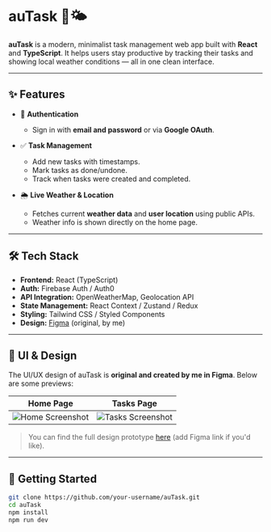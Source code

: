 # auTask 📝🌤️

**auTask** is a modern, minimalist task management web app built with **React** and **TypeScript**. It helps users stay productive by tracking their tasks and showing local weather conditions — all in one clean interface.

---

## ✨ Features

- 🔐 **Authentication**
  - Sign in with **email and password** or via **Google OAuth**.

- ✅ **Task Management**
  - Add new tasks with timestamps.
  - Mark tasks as done/undone.
  - Track when tasks were created and completed.

- 🌦️ **Live Weather & Location**
  - Fetches current **weather data** and **user location** using public APIs.
  - Weather info is shown directly on the home page.

---

## 🛠️ Tech Stack

- **Frontend:** React (TypeScript)
- **Auth:** Firebase Auth / Auth0
- **API Integration:** OpenWeatherMap, Geolocation API
- **State Management:** React Context / Zustand / Redux
- **Styling:** Tailwind CSS / Styled Components
- **Design:** [Figma](https://www.figma.com/) (original, by me)

---

## 🎨 UI & Design

The UI/UX design of auTask is **original and created by me in Figma**. Below are some previews:

| Home Page | Tasks Page |
|-----------|------------|
| ![Home Screenshot](previews/auTaskHomePage.png) | ![Tasks Screenshot](previews/auTaskTaskPage.png) |

> You can find the full design prototype [here](https://www.figma.com/design/ZGSxD2k5g8LvNEzUjabTEA/Untitled?node-id=23-72&t=39dPhucE3d0DLdEP-0) (add Figma link if you'd like).

---

## 🚀 Getting Started

```bash
git clone https://github.com/your-username/auTask.git
cd auTask
npm install
npm run dev